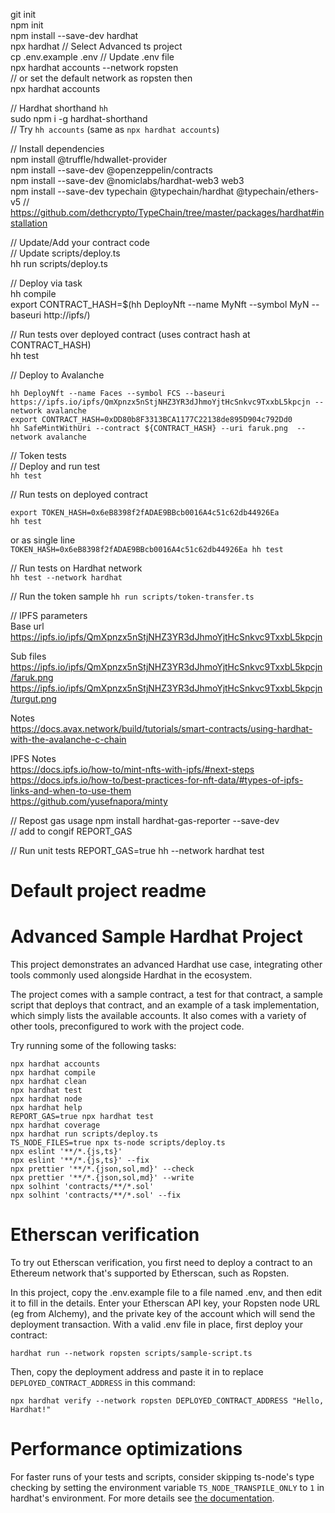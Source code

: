 git init  
npm init  
npm install --save-dev hardhat  
npx hardhat // Select Advanced ts project  
cp .env.example .env
// Update .env file  
npx hardhat accounts --network ropsten  
// or set the default network as ropsten then  
npx hardhat accounts  

// Hardhat shorthand `hh`  
sudo npm i -g hardhat-shorthand  
// Try `hh accounts` (same as `npx hardhat accounts`)  

// Install dependencies  
npm install @truffle/hdwallet-provider  
npm install --save-dev @openzeppelin/contracts  
npm install --save-dev @nomiclabs/hardhat-web3 web3  
npm install --save-dev typechain @typechain/hardhat @typechain/ethers-v5 // https://github.com/dethcrypto/TypeChain/tree/master/packages/hardhat#installation


// Update/Add your contract code  
// Update scripts/deploy.ts  
hh run scripts/deploy.ts  

// Deploy via task  
hh compile  
export CONTRACT_HASH=$(hh DeployNft --name MyNft --symbol MyN --baseuri http://ipfs/)  

// Run tests over deployed contract (uses contract hash at CONTRACT_HASH)  
hh test

// Deploy to Avalanche  
```
hh DeployNft --name Faces --symbol FCS --baseuri https://ipfs.io/ipfs/QmXpnzx5nStjNHZ3YR3dJhmoYjtHcSnkvc9TxxbL5kpcjn --network avalanche
export CONTRACT_HASH=0xDD80b8F3313BCA1177C22138de895D904c792Dd0
hh SafeMintWithUri --contract ${CONTRACT_HASH} --uri faruk.png  --network avalanche
```

// Token tests  
// Deploy and run test  
`hh test`

// Run tests on deployed contract  
```
export TOKEN_HASH=0x6eB8398f2fADAE9BBcb0016A4c51c62db44926Ea
hh test
```
or as single line   
`TOKEN_HASH=0x6eB8398f2fADAE9BBcb0016A4c51c62db44926Ea hh test`  

// Run tests on Hardhat network  
`hh test --network hardhat`  

// Run the token sample 
`hh run scripts/token-transfer.ts`  

// IPFS parameters  
Base url  
https://ipfs.io/ipfs/QmXpnzx5nStjNHZ3YR3dJhmoYjtHcSnkvc9TxxbL5kpcjn  

Sub files  
https://ipfs.io/ipfs/QmXpnzx5nStjNHZ3YR3dJhmoYjtHcSnkvc9TxxbL5kpcjn/faruk.png  
https://ipfs.io/ipfs/QmXpnzx5nStjNHZ3YR3dJhmoYjtHcSnkvc9TxxbL5kpcjn/turgut.png  


Notes  
https://docs.avax.network/build/tutorials/smart-contracts/using-hardhat-with-the-avalanche-c-chain  

IPFS Notes  
https://docs.ipfs.io/how-to/mint-nfts-with-ipfs/#next-steps  
https://docs.ipfs.io/how-to/best-practices-for-nft-data/#types-of-ipfs-links-and-when-to-use-them  
https://github.com/yusefnapora/minty  

// Repost gas usage 
npm install hardhat-gas-reporter --save-dev  
// add to congif
REPORT_GAS  

// Run unit tests
REPORT_GAS=true hh --network hardhat test  

# Default project readme  
# Advanced Sample Hardhat Project

This project demonstrates an advanced Hardhat use case, integrating other tools commonly used alongside Hardhat in the ecosystem.

The project comes with a sample contract, a test for that contract, a sample script that deploys that contract, and an example of a task implementation, which simply lists the available accounts. It also comes with a variety of other tools, preconfigured to work with the project code.

Try running some of the following tasks:

```shell
npx hardhat accounts
npx hardhat compile
npx hardhat clean
npx hardhat test
npx hardhat node
npx hardhat help
REPORT_GAS=true npx hardhat test
npx hardhat coverage
npx hardhat run scripts/deploy.ts
TS_NODE_FILES=true npx ts-node scripts/deploy.ts
npx eslint '**/*.{js,ts}'
npx eslint '**/*.{js,ts}' --fix
npx prettier '**/*.{json,sol,md}' --check
npx prettier '**/*.{json,sol,md}' --write
npx solhint 'contracts/**/*.sol'
npx solhint 'contracts/**/*.sol' --fix
```

# Etherscan verification

To try out Etherscan verification, you first need to deploy a contract to an Ethereum network that's supported by Etherscan, such as Ropsten.

In this project, copy the .env.example file to a file named .env, and then edit it to fill in the details. Enter your Etherscan API key, your Ropsten node URL (eg from Alchemy), and the private key of the account which will send the deployment transaction. With a valid .env file in place, first deploy your contract:

```shell
hardhat run --network ropsten scripts/sample-script.ts
```

Then, copy the deployment address and paste it in to replace `DEPLOYED_CONTRACT_ADDRESS` in this command:

```shell
npx hardhat verify --network ropsten DEPLOYED_CONTRACT_ADDRESS "Hello, Hardhat!"
```

# Performance optimizations

For faster runs of your tests and scripts, consider skipping ts-node's type checking by setting the environment variable `TS_NODE_TRANSPILE_ONLY` to `1` in hardhat's environment. For more details see [the documentation](https://hardhat.org/guides/typescript.html#performance-optimizations).
